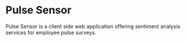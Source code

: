 # Pulse Sensor
Pulse Sensor is a client side web application offering sentiment analysis services for employee pulse surveys.
